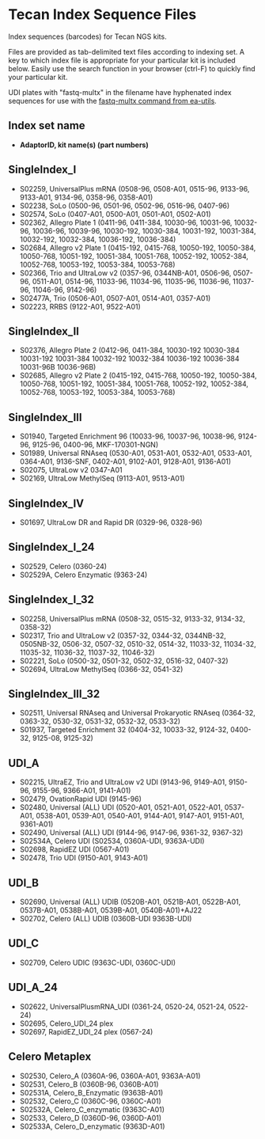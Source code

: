 # Tecan Index Sequence Files  
Index sequences (barcodes) for Tecan NGS kits.  
  
Files are provided as tab-delimited text files according to indexing set. A key to which index file is appropriate for your particular kit is included below. Easily use the search function in your browser (ctrl-F) to quickly find your particular kit.  

UDI plates with "fastq-multx" in the filename have hyphenated index sequences for use with the [fastq-multx command from ea-utils](https://expressionanalysis.github.io/ea-utils/).  

## Index set name
* **AdaptorID, kit name(s) (part numbers)**  
  
## SingleIndex_I  
* S02259, UniversalPlus mRNA (0508-96, 0508-A01, 0515-96, 9133-96, 9133-A01, 9134-96, 0358-96, 0358-A01)  
* S02238, SoLo (0500-96, 0501-96, 0502-96, 0516-96, 0407-96)  
* S02574, SoLo (0407-A01, 0500-A01, 0501-A01, 0502-A01)  
* S02362, Allegro Plate 1 (0411-96, 0411-384, 10030-96, 10031-96, 10032-96, 10036-96, 10039-96, 10030-192, 10030-384, 10031-192, 10031-384, 10032-192, 10032-384, 10036-192, 10036-384)  
* S02684, Allegro v2 Plate 1 (0415-192, 0415-768, 10050-192, 10050-384, 10050-768, 10051-192, 10051-384, 10051-768, 10052-192, 10052-384, 10052-768, 10053-192, 10053-384, 10053-768)  
* S02366, Trio and UltraLow v2 (0357-96, 0344NB-A01, 0506-96, 0507-96, 0511-A01, 0514-96, 11033-96, 11034-96, 11035-96, 11036-96, 11037-96, 11046-96, 9142-96)  
* S02477A, Trio (0506-A01, 0507-A01, 0514-A01, 0357-A01)  
* S02223, RRBS (9122-A01, 9522-A01)  

## SingleIndex_II  
* S02376, Allegro Plate 2 (0412-96, 0411-384, 10030-192 10030-384 10031-192 10031-384 10032-192 10032-384 10036-192 10036-384 10031-96B 10036-96B)  
* S02685, Allegro v2 Plate 2 (0415-192, 0415-768, 10050-192, 10050-384, 10050-768, 10051-192, 10051-384, 10051-768, 10052-192, 10052-384, 10052-768, 10053-192, 10053-384, 10053-768)  

## SingleIndex_III  
* S01940, Targeted Enrichment 96 (10033-96, 10037-96, 10038-96, 9124-96, 9125-96, 0400-96, MKF-170301-NGN)  
* S01989, Universal RNAseq (0530-A01, 0531-A01, 0532-A01, 0533-A01, 0364-A01, 9136-SNF, 0402-A01, 9102-A01, 9128-A01, 9136-A01)  
* S02075, UltraLow v2 0347-A01  
* S02169, UltraLow MethylSeq (9113-A01, 9513-A01)  

## SingleIndex_IV  
* S01697, UltraLow DR and Rapid DR (0329-96, 0328-96)  

## SingleIndex_I_24  
* S02529, Celero (0360-24)  
* S02529A, Celero Enzymatic (9363-24)  

## SingleIndex_I_32  
* S02258, UniversalPlus mRNA (0508-32, 0515-32, 9133-32, 9134-32, 0358-32)  
* S02317, Trio and UltraLow v2 (0357-32, 0344-32, 0344NB-32, 0505NB-32, 0506-32, 0507-32, 0510-32, 0514-32, 11033-32, 11034-32, 11035-32, 11036-32, 11037-32, 11046-32)  
* S02221, SoLo (0500-32, 0501-32, 0502-32, 0516-32, 0407-32)  
* S02694, UltraLow MethylSeq (0366-32, 0541-32)  

## SingleIndex_III_32  
* S02511, Universal RNAseq and Universal Prokaryotic RNAseq (0364-32, 0363-32, 0530-32, 0531-32, 0532-32, 0533-32)  
* S01937, Targeted Enrichment 32 (0404-32, 10033-32, 9124-32, 0400-32, 9125-08, 9125-32)  

## UDI_A  
* S02215, UltraEZ, Trio and UltraLow v2 UDI (9143-96, 9149-A01, 9150-96, 9155-96, 9366-A01, 9141-A01)  
* S02479, OvationRapid UDI (9145-96)  
* S02480, Universal (ALL) UDI (0520-A01, 0521-A01, 0522-A01, 0537-A01, 0538-A01, 0539-A01, 0540-A01, 9144-A01, 9147-A01, 9151-A01, 9361-A01)  
* S02490, Universal (ALL) UDI (9144-96, 9147-96, 9361-32, 9367-32)  
* S02534A, Celero UDI (S02534, 0360A-UDI, 9363A-UDI)  
* S02698, RapidEZ UDI (0567-A01)  
* S02478, Trio UDI (9150-A01, 9143-A01)  

## UDI_B  
* S02690, Universal (ALL) UDIB  (0520B-A01, 0521B-A01, 0522B-A01, 0537B-A01, 0538B-A01, 0539B-A01, 0540B-A01)+AJ22  
* S02702, Celero (ALL) UDIB (0360B-UDI 9363B-UDI)  

## UDI_C  
* S02709, Celero UDIC (9363C-UDI, 0360C-UDI)  

## UDI_A_24  
* S02622, UniversalPlusmRNA_UDI (0361-24, 0520-24, 0521-24, 0522-24)  
* S02695, Celero_UDI_24 plex  
* S02697, RapidEZ_UDI_24 plex (0567-24)  

## Celero Metaplex  
* S02530, Celero_A (0360A-96, 0360A-A01, 9363A-A01)  
* S02531, Celero_B (0360B-96, 0360B-A01)  
* S02531A, Celero_B_Enzymatic (9363B-A01)  
* S02532, Celero_C (0360C-96, 0360C-A01)  
* S02532A, Celero_C_enzymatic (9363C-A01)  
* S02533, Celero_D (0360D-96, 0360D-A01)  
* S02533A, Celero_D_enzymatic (9363D-A01)  


